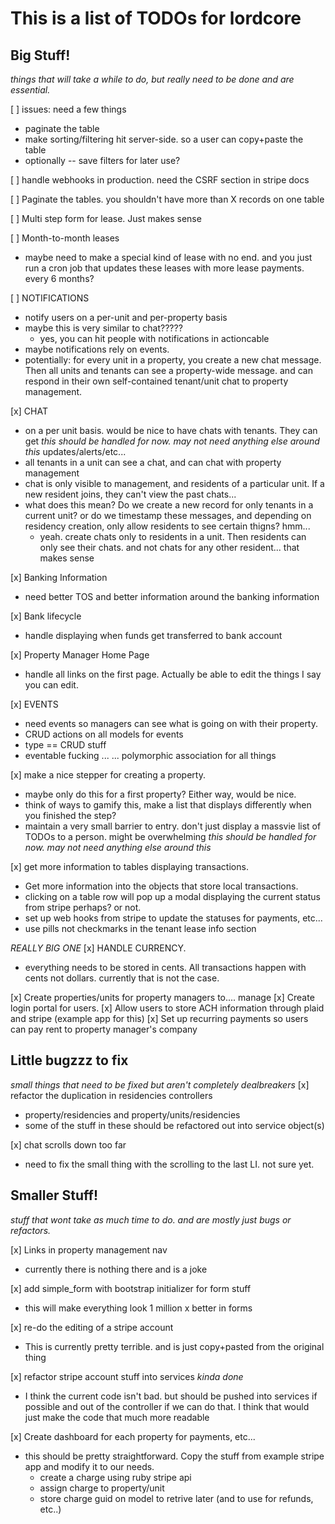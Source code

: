 # This is a list of TODOs for lordcore

## Big Stuff!
 *things that will take a while to do, but really need to be done and are essential.*

[ ] issues: need a few things
 * paginate the table
 * make sorting/filtering hit server-side. so a user can copy+paste the table
 * optionally -- save filters for later use?

[ ] handle webhooks in production. need the CSRF section in stripe docs

[ ] Paginate the tables. you shouldn't have more than X records on one table

[ ] Multi step form for lease. Just makes sense

[ ] Month-to-month leases
 * maybe need to make a special kind of lease with no end. and you just run a
   cron job that updates these leases with more lease payments. every 6 months?

[ ] NOTIFICATIONS
 * notify users on a per-unit and per-property basis
 * maybe this is very similar to chat?????
    * yes, you can hit people with notifications in actioncable
 * maybe notifications rely on events.
 * potentially: for every unit in a property, you create a new chat message.
   Then all units and tenants can see a property-wide message. and can respond
   in their own self-contained tenant/unit chat to property management.

[x] CHAT
 * on a per unit basis. would be nice to have chats with tenants. They can get
*this should be handled for now. may not need anything else around this*
   updates/alerts/etc...
 * all tenants in a unit can see a chat, and can chat with property management
 * chat is only visible to management, and residents of a particular unit. If a
   new resident joins, they can't view the past chats...
  * what does this mean? Do we create a new record for only tenants in a current
    unit? or do we timestamp these messages, and depending on residency
    creation, only allow residents to see certain thigns? hmm...
    * yeah. create chats only to residents in a unit. Then residents can only
      see their chats. and not chats for any other resident... that makes sense

[x] Banking Information
 * need better TOS and better information around the banking information

[x] Bank lifecycle
 * handle displaying when funds get transferred to bank account

[x] Property Manager Home Page
 * handle all links on the first page. Actually be able to edit the things I say
   you can edit.

[x] EVENTS
 * need events so managers can see what is going on with their property.
 * CRUD actions on all models for events
 * type == CRUD stuff
 * eventable fucking ... ... polymorphic association for all things

[x] make a nice stepper for creating a property.
 * maybe only do this for a first property? Either way, would be nice.
 * think of ways to gamify this, make a list that displays differently when you
   finished the step?
 * maintain a very small barrier to entry. don't just display a massvie list of
   TODOs to a person. might be overwhelming
*this should be handled for now. may not need anything else around this*

[x] get more information to tables displaying transactions.
 * Get more information into the objects that store local transactions.
 * clicking on a table row will pop up a modal displaying the current status
   from stripe perhaps? or not.
 * set up web hooks from stripe to update the statuses for payments, etc...
 * use pills not checkmarks in the tenant lease info section

 *REALLY BIG ONE*
[x] HANDLE CURRENCY.
 * everything needs to be stored in cents. All transactions happen with cents
   not dollars. currently that is not the case.


[x] Create properties/units for property managers to.... manage
[x] Create login portal for users.
[x] Allow users to store ACH information through plaid and stripe (example app
for this)
[x] Set up recurring payments so users can pay rent to property manager's
company

## Little bugzzz to fix
 *small things that need to be fixed but aren't completely dealbreakers*
[x] refactor the duplication in residencies controllers
 * property/residencies and property/units/residencies
 * some of the stuff in these should be refactored out into service object(s)

[x] chat scrolls down too far
 * need to fix the small thing with the scrolling to the last LI. not sure yet.

## Smaller Stuff!
 *stuff that wont take as much time to do. and are mostly just bugs or refactors.*

[x] Links in property management nav
 * currently there is nothing there and is a joke

[x] add simple_form with bootstrap initializer for form stuff
* this will make everything look 1 million x better in forms

[x] re-do the editing of a stripe account
* This is currently pretty terrible. and is just copy+pasted from the original
  thing

[x] refactor stripe account stuff into services
  *kinda done*
* I think the current code isn't bad. but should be pushed into services if
  possible and out of the controller if we can do that. I think that would
  just make the code that much more readable


[x] Create dashboard for each property for payments, etc...
* this should be pretty straightforward. Copy the stuff from example stripe app
  and modify it to our needs.
    * create a charge using ruby stripe api
    * assign charge to property/unit
    * store charge guid on model to retrive later (and to use for refunds,
      etc..)
